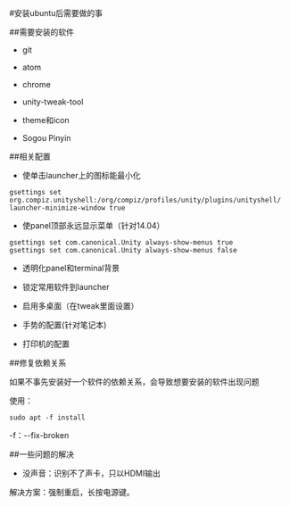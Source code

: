 #安装ubuntu后需要做的事

##需要安装的软件
+ git

+ atom

+ chrome

+ unity-tweak-tool

+ theme和icon

+ Sogou Pinyin

##相关配置
+ 使单击launcher上的图标能最小化
```
gsettings set org.compiz.unityshell:/org/compiz/profiles/unity/plugins/unityshell/ launcher-minimize-window true
```

+ 使panel顶部永远显示菜单（针对14.04）
```
gsettings set com.canonical.Unity always-show-menus true
gsettings set com.canonical.Unity always-show-menus false
```
+ 透明化panel和terminal背景

+ 锁定常用软件到launcher

+ 启用多桌面（在tweak里面设置）

+ 手势的配置(针对笔记本)

+ 打印机的配置


##修复依赖关系

如果不事先安装好一个软件的依赖关系，会导致想要安装的软件出现问题

使用：

`sudo apt -f install`

-f：--fix-broken

##一些问题的解决
+ 没声音：识别不了声卡，只以HDMI输出

解决方案：强制重启，长按电源键。
